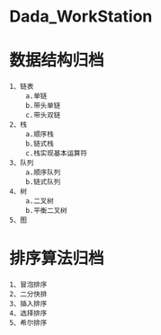 # Dada_WorkStation
# 数据结构归档
    1、链表
        a.单链
        b.带头单链
        c.带头双链
    2、栈
        a.顺序栈
        b.链式栈
        c.栈实现基本运算符
    3、队列
        a.顺序队列
        b.链式队列
    4、树
        a.二叉树
        b.平衡二叉树
    5、图
# 排序算法归档
    1、冒泡排序
    2、二分快排
    3、插入排序
    4、选择排序
    5、希尔排序